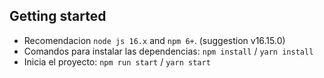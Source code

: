 ## Getting started

- Recomendacion `node js 16.x` and `npm 6+`. (suggestion v16.15.0)
- Comandos para instalar las dependencias: `npm install` / `yarn install`
- Inicia el proyecto: `npm run start` / `yarn start`
